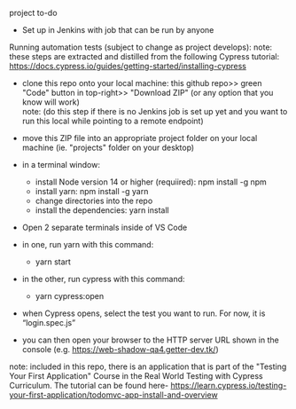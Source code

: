 project to-do
- Set up in Jenkins with job that can be run by anyone


Running automation tests (subject to change as project develops):
note: these steps are extracted and distilled from the following Cypress tutorial: https://docs.cypress.io/guides/getting-started/installing-cypress

- clone this repo onto your local machine: this github repo>> green "Code" button in top-right>> "Download ZIP" (or any option that you know will work)   
    note: (do this step if there is no Jenkins job is set up yet and you want to run this local while pointing to a remote endpoint)
- move this ZIP file into an appropriate project folder on your local machine (ie. "projects" folder on your desktop)
- in a terminal window:
    - install Node version 14 or higher (requiired): npm install -g npm
    - install yarn: npm install -g yarn
    - change directories into the repo
    - install the dependencies: yarn install

- Open 2 separate terminals inside of VS Code
- in one, run yarn with this command: 
    - yarn start
- in the other, run cypress with this command: 
    - yarn cypress:open
- when Cypress opens, select the test you want to run. For now, it is “login.spec.js”

- you can then open your browser to the HTTP server URL shown in the console (e.g. https://web-shadow-qa4.getter-dev.tk/)


note: included in this repo, there is an application that is part of the "Testing Your First Application" Course in the Real World Testing with Cypress Curriculum. The tutorial can be found here- https://learn.cypress.io/testing-your-first-application/todomvc-app-install-and-overview


